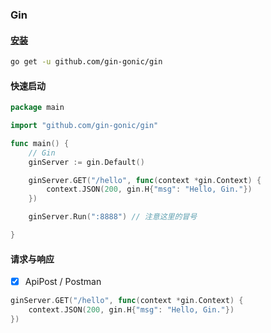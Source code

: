 ### Gin

#### [安装](https://pkg.go.dev/github.com/gin-gonic/gin#readme-installation)

```bash
go get -u github.com/gin-gonic/gin
```

#### 快速启动

```GO
package main

import "github.com/gin-gonic/gin"

func main() {
	// Gin
	ginServer := gin.Default()

	ginServer.GET("/hello", func(context *gin.Context) {
		context.JSON(200, gin.H{"msg": "Hello, Gin."})
	})

	ginServer.Run(":8888") // 注意这里的冒号

}
```

#### 请求与响应
- [x] ApiPost / Postman

```GO
ginServer.GET("/hello", func(context *gin.Context) {
    context.JSON(200, gin.H{"msg": "Hello, Gin."})
})
```
